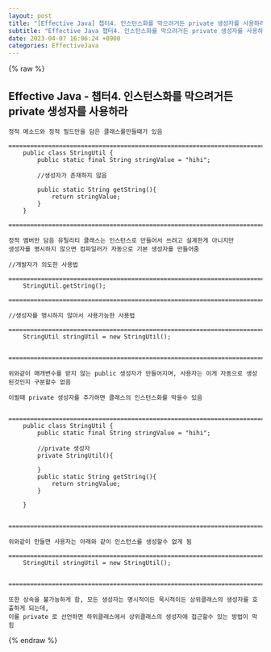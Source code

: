 ```yaml
---  
layout: post  
title: "[Effective Java] 챕터4. 인스턴스화를 막으려거든 private 생성자를 사용하라"  
subtitle: "Effective Java 챕터4. 인스턴스화를 막으려거든 private 생성자를 사용하라"  
date: 2023-04-07 16:06:24 +0900  
categories: EffectiveJava  
---  
```

{% raw %}  
## Effective Java - 챕터4. 인스턴스화를 막으려거든 private 생성자를 사용하라  
  
	정적 메소드와 정적 필드만을 담은 클래스를만들때가 있음  
		=================================================================================================================  
		public class StringUtil {  
			public static final String stringValue = "hihi";  
  
			//생성자가 존재하지 않음  
  
			public static String getString(){  
				return stringValue;  
			}  
		}  
		=================================================================================================================  
  
	정적 멤버만 담음 유틸리티 클래스는 인스턴스로 만들어서 쓰려고 설계한게 아니지만  
	생성자를 명시하지 않으면 컴파일러가 자동으로 기본 생성자를 만들어줌  
  
	//개발자가 의도한 사용법  
		=================================================================================================================  
		StringUtil.getString();  
		=================================================================================================================  
  
	//생성자를 명시하지 않아서 사용가능한 사용법  
		=================================================================================================================  
		StringUtil stringUtil = new StringUtil();  
  
		=================================================================================================================  
  
	위와같이 매개변수를 받지 않는 public 생성자가 만들어지며, 사용자는 이게 자동으로 생성된것인지 구분할수 없음  
  
	이럴때 private 생성자를 추가하면 클래스의 인스턴스화를 막을수 있음  
  
		=================================================================================================================  
		public class StringUtil {  
			public static final String stringValue = "hihi";  
  
			//private 생성자  
			private StringUtil(){  
  
			}  
			public static String getString(){  
				return stringValue;  
			}  
  
		}  
  
		=================================================================================================================  
  
	위와같이 만들면 사용자는 아래와 같이 인스턴스를 생성할수 없게 됨  
		=================================================================================================================  
		StringUtil stringUtil = new StringUtil();  
  
		=================================================================================================================  
  
	또한 상속을 불가능하게 함, 모든 생성자는 명시적이든 묵시적이든 상위클래스의 생성자를 호출하게 되는데,  
	이를 private 로 선언하면 하위클래스에서 상위클래스의 생성자에 접근할수 있는 방법이 막힘  
{% endraw %}